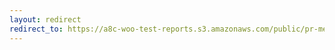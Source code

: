 ```yaml
---
layout: redirect
redirect_to: https://a8c-woo-test-reports.s3.amazonaws.com/public/pr-merge/40061/api/index.html
---
```

